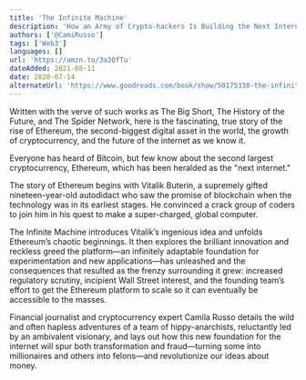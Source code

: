 ```yaml
---
title: 'The Infinite Machine'
description: 'How an Army of Crypto-hackers Is Building the Next Internet with Ethereum'
authors: ['@CamiRusso']
tags: ['Web3']
languages: []
url: 'https://amzn.to/3a3OfTu'
dateAdded: 2021-08-11
date: 2020-07-14
alternateUrl: 'https://www.goodreads.com/book/show/50175330-the-infinite-machine'
---
```


Written with the verve of such works as The Big Short, The History of the Future, and The Spider Network, here is the fascinating, true story of the rise of Ethereum, the second-biggest digital asset in the world, the growth of cryptocurrency, and the future of the internet as we know it.

Everyone has heard of Bitcoin, but few know about the second largest cryptocurrency, Ethereum, which has been heralded as the "next internet."

The story of Ethereum begins with Vitalik Buterin, a supremely gifted nineteen-year-old autodidact who saw the promise of blockchain when the technology was in its earliest stages. He convinced a crack  group of coders to join him in his quest to make a super-charged, global computer.

The Infinite Machine introduces Vitalik’s ingenious idea and unfolds Ethereum’s chaotic beginnings. It then explores the brilliant innovation and reckless greed the platform—an infinitely adaptable foundation for experimentation and new applications—has unleashed and the consequences that resulted as the frenzy surrounding it grew: increased regulatory scrutiny, incipient Wall Street interest, and the founding team’s effort to get the Ethereum platform to scale so it can eventually be  accessible to the masses.

Financial journalist and cryptocurrency expert Camila Russo details the wild and often hapless adventures of a team of hippy-anarchists, reluctantly led by an ambivalent visionary, and lays out how this new foundation for the internet will spur both transformation and fraud—turning some into millionaires and others into felons—and revolutionize our ideas about money.